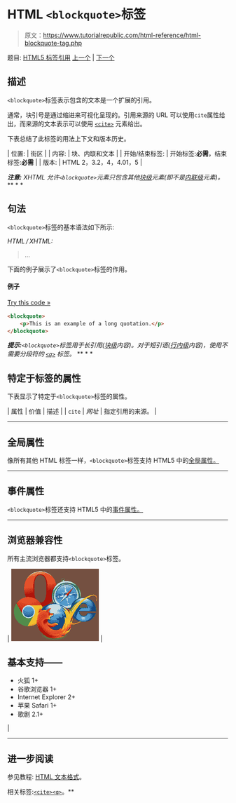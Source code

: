 # HTML `<blockquote>`标签

> 原文：<https://www.tutorialrepublic.com/html-reference/html-blockquote-tag.php>

题目: [HTML5 标签引用](html5-tags.php) [上一个](html-big-tag.php) | [下一个](html-body-tag.php)

## 描述

`<blockquote>`标签表示包含的文本是一个扩展的引用。

通常，块引号是通过缩进来可视化呈现的。引用来源的 URL 可以使用`cite`属性给出，而来源的文本表示可以使用 [`<cite>`](html-cite-tag.php) 元素给出。

下表总结了此标签的用法上下文和版本历史。

| 位置: | 街区 |
| 内容: | 块、内联和文本 |
| 开始/结束标签: | 开始标签:**必需**，结束标签:**必需** |
| 版本: | HTML 2，3.2，4，4.01，5 |

 ***注意:** XHTML 允许`<blockquote>`元素只包含其他[块级](../css-tutorial/css-visual-formatting.php#block-level)元素(即不是[内联级](../css-tutorial/css-visual-formatting.php#inline-level)元素)。*  ** * *

## 句法

`<blockquote>`标签的基本语法如下所示:

*HTML / XHTML:* <blockquote cite="*URL*"> ... </blockquote>

下面的例子展示了`<blockquote>`标签的作用。

#### 例子

[Try this code »](../codelab.php?topic=html&file=blockquote-tag "Try this code using online Editor")

```html
<blockquote>
    <p>This is an example of a long quotation.</p>
</blockquote>
```

 ***提示:**`<blockquote>`标签用于长引用([块级](../css-tutorial/css-visual-formatting.php#block-level)内容)。对于短引语([行内级](../css-tutorial/css-visual-formatting.php#inline-level)内容)，使用不需要分段符的 [`<q>`](html-q-tag.php) 标签。*  ** * *

## 特定于标签的属性

下表显示了特定于`<blockquote>`标签的属性。

| 属性 | 价值 | 描述 |
| `cite` | *网址* | 指定引用的来源。 |

* * *

## 全局属性

像所有其他 HTML 标签一样，`<blockquote>`标签支持 HTML5 中的[全局属性。](html5-global-attributes.php)

* * *

## 事件属性

`<blockquote>`标签还支持 HTML5 中的[事件属性。](html5-event-attributes.php)

* * *

## 浏览器兼容性

所有主流浏览器都支持`<blockquote>`标签。

| ![Browsers Icon](img/e9331123c77668c1832e541c2fca1002.png) | 

## 基本支持——

*   火狐 1+
*   谷歌浏览器 1+
*   Internet Explorer 2+
*   苹果 Safari 1+
*   歌剧 2.1+

 |

* * *

## 进一步阅读

参见教程: [HTML 文本格式](../html-tutorial/html-text-formatting.php)。

相关标签:[`<cite>`](html-cite-tag.php)[`<q>`](html-q-tag.php)。**